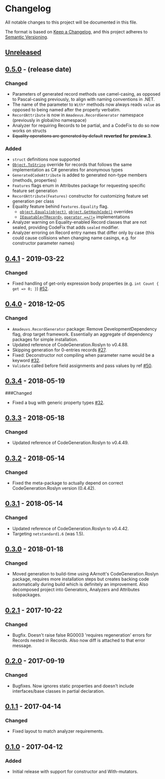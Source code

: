 # Changelog

All notable changes to this project will be documented in this file.

The format is based on [Keep a Changelog](https://keepachangelog.com/en/1.0.0/),
and this project adheres to [Semantic Versioning](https://semver.org/spec/v2.0.0.html).

## [Unreleased]

## [0.5.0] - (release date)
### Changed

* Parameters of generated record methods use camel-casing, as opposed to
  Pascal-casing previously, to align with naming conventions in .NET.
* The name of the parameter to `With*` methods now always reads `value`
  as opposed to being named after the property verbatim.
* `RecordAttribute` is now in `Amadevus.RecordGenerator` namespace (previously in global/no namespace)
* Analyzer for requiring Records to be partial, and a CodeFix to do so now works on structs
* ~~Equality operations are generated by default~~ **reverted for preview.3**.

### Added

* `struct` definitions now supported
* [`Object.ToString`][objtostr] override for records that follows the same
  implementation as C# generates for anonymous types
* `GeneratedCodeAttribute` is added to generated non-type members (methods, properties)
* `Features` flags enum in Attributes package for requesting specific feature set generation
* `RecordAttribute(Features)` constructor for customizing feature set generation per class
* Equality feature behind `Features.Equality` flag.
  * [`object.Equals(object)`][objectEquals], [`object.GetHashCode()`][objectGetHashCode] overrides
  * [`IEquatable<TRecord>`][iEquatable], [`operator ==/!=`][equalityOperators] implementations
* Analyzer warning on Equality-enabled Record classes that are not sealed,
  providing CodeFix that adds `sealed` modifier.
* Analyzer erroring on Record entry names that differ only by case
  (this could cause collisions when changing name casings, e.g. for constructor
  parameter names)


[objtostr]: https://docs.microsoft.com/dotnet/api/system.object.tostring
[objectEquals]: https://docs.microsoft.com/dotnet/api/system.object.equals#System_Object_Equals_System_Object_
[objectGetHashCode]: https://docs.microsoft.com/dotnet/api/system.object.gethashcode
[iEquatable]: https://docs.microsoft.com/dotnet/api/system.iequatable-1
[equalityOperators]: https://docs.microsoft.com/dotnet/csharp/language-reference/operators/equality-operators

## [0.4.1] - 2019-03-22
### Changed
* Fixed handling of get-only expression body properties (e.g. `int Count { get => 0; }`) [#52].

[#52]: https://github.com/amis92/RecordGenerator/issues/52

## [0.4.0] - 2018-12-05
### Changed
* `Amadeuvs.RecordGenerator` package: Remove DevelopmentDependency flag, drop target framework. Essentially an aggregate of dependency packages for simple installation.
* Updated reference of CodeGeneration.Roslyn to v0.4.88.
* Skipping generation for 0-entries records [#27].
* Fixed: Deconstructor not compiling when parameter name would be a keyword [#32].
* `Validate` called before field assignments and pass values by ref [#50].

[#27]: https://github.com/amis92/RecordGenerator/issues/27
[#39]: https://github.com/amis92/RecordGenerator/issues/39
[#50]: https://github.com/amis92/RecordGenerator/issues/50

## [0.3.4] - 2018-05-19
###Changed
* Fixed a bug with generic property types [#32].

[#32]: https://github.com/amis92/RecordGenerator/issues/32

## [0.3.3] - 2018-05-18
### Changed
* Updated reference of CodeGeneration.Roslyn to v0.4.49.

## [0.3.2] - 2018-05-14
### Changed
* Fixed the meta-package to actually depend on correct CodeGeneration.Roslyn version (0.4.42).

## [0.3.1] - 2018-05-14
### Changed
* Updated reference of CodeGeneration.Roslyn to v0.4.42.
* Targeting `netstandard1.6` (was 1.5).

## [0.3.0] - 2018-01-18
### Changed
* Moved generation to build-time using AArnott's CodeGeneration.Roslyn package, requires more installation steps but creates backing code automatically during build which is definitely an improvement. Also decomposed project into Generators, Analyzers and Attributes subpackages.

## [0.2.1] - 2017-10-22
### Changed
* Bugfix. Doesn't raise false RG0003 'requires regeneration' errors for Records nested in Records. Also now diff is attached to that error message.

## [0.2.0] - 2017-09-19
### Changed
* Bugfixes. Now ignores static properties and doesn't include interfaces/base classes in partial declaration.

## [0.1.1] - 2017-04-14
### Changed
* Fixed layout to match analyzer requirements.

## [0.1.0] - 2017-04-12
### Added
* Initial release with support for constructor and With-mutators.

[Unreleased]: https://github.com/amis92/RecordGenerator/compare/v0.5.0...HEAD
[0.5.0]: https://github.com/amis92/RecordGenerator/compare/v0.4.1...v0.5.0
[0.4.1]: https://github.com/amis92/RecordGenerator/compare/v0.4.0...v0.4.1
[0.4.0]: https://github.com/amis92/RecordGenerator/compare/v0.3.4...v0.4.0
[0.3.4]: https://github.com/amis92/RecordGenerator/compare/v0.3.3...v0.3.4
[0.3.3]: https://github.com/amis92/RecordGenerator/compare/v0.3.2...v0.3.3
[0.3.2]: https://github.com/amis92/RecordGenerator/compare/v0.3.1...v0.3.2
[0.3.1]: https://github.com/amis92/RecordGenerator/compare/v0.3.0...v0.3.1
[0.3.0]: https://github.com/amis92/RecordGenerator/compare/v0.2.1...v0.3.0
[0.2.1]: https://github.com/amis92/RecordGenerator/compare/v0.2.0...v0.2.1
[0.2.0]: https://github.com/amis92/RecordGenerator/compare/v0.1.1...v0.2.0
[0.1.1]: https://github.com/amis92/RecordGenerator/compare/v0.1.0...v0.1.1
[0.1.0]: https://github.com/amis92/RecordGenerator/releases/tag/v0.1.0
